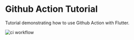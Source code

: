 # Github Action Tutorial

Tutorial demonstrating how to use Github Action with Flutter.

![ci workflow](https://github.com/PeterHdd/github_action_tutorial/actions/workflows/ci.yml/badge.svg)



